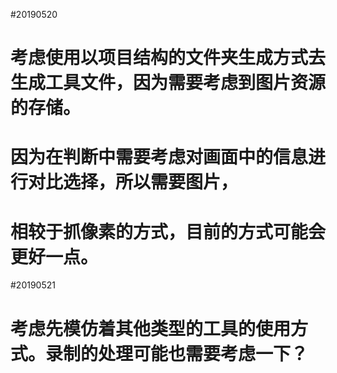 #20190520
# 考虑使用以项目结构的文件夹生成方式去生成工具文件，因为需要考虑到图片资源的存储。
# 因为在判断中需要考虑对画面中的信息进行对比选择，所以需要图片，
# 相较于抓像素的方式，目前的方式可能会更好一点。

#20190521
# 考虑先模仿着其他类型的工具的使用方式。录制的处理可能也需要考虑一下？